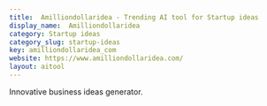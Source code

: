 ```yaml
---
title:  Amilliondollaridea - Trending AI tool for Startup ideas
display_name:  Amilliondollaridea
category: Startup ideas
category_slug: startup-ideas
key: amilliondollaridea_com
website: https://www.amilliondollaridea.com/
layout: aitool
---
```


Innovative business ideas generator.

